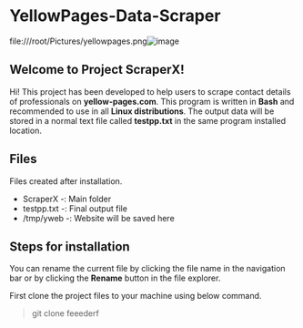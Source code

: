 # YellowPages-Data-Scraper
file:///root/Pictures/yellowpages.png![image](https://user-images.githubusercontent.com/92546198/138916165-5036df97-93aa-46b6-bd5b-7d2d2abeacf3.png)


## Welcome to Project ScraperX!
Hi! This project has been developed to help users to scrape contact details of professionals on **yellow-pages.com**.  This program is written in **Bash** and recommended to use in all **Linux distributions**. The output data will be stored in a normal text file called **testpp.txt** in the same program installed location.

## Files
Files created after installation.

 - ScraperX -: Main folder
 - testpp.txt -: Final output file
 - /tmp/yweb -: Website will be saved here 

## Steps for installation
You can rename the current file by clicking the file name in the navigation bar or by clicking the **Rename** button in the file explorer.

First clone the project files to your machine using below command.
>git clone feeederf
